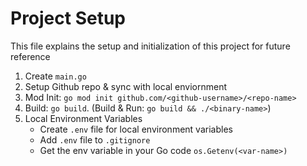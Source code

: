 # Project Setup
This file explains the setup and initialization of this project for future reference

1. Create `main.go`
2. Setup Github repo & sync with local enviornment
3. Mod Init: `go mod init github.com/<github-username>/<repo-name>`
4. Build: `go build`. (Build & Run: `go build && ./<binary-name>`)
5. Local Environment Variables
    - Create `.env` file for local environment variables
    - Add `.env` file to `.gitignore`
    - Get the env variable in your Go code `os.Getenv(<var-name>)`